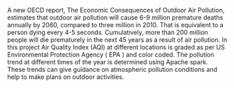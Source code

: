 A new OECD report, The Economic Consequences of Outdoor Air Pollution, estimates that outdoor air pollution will cause 6-9 million premature deaths annually by 2060, compared to three million in 2010. That is equivalent to a person dying every 4-5 seconds. Cumulatively, more than 200 million people will die prematurely in the next 45 years as a result of air pollution.
In this project Air Quality Index (AQI) at different locations is graded as per US Environmental Protection Agency ( EPA ) and color coded. The pollution trend at different times of the year is determined using Apache spark. These trends can give guidance on atmospheric pollution conditions and help to make plans on outdoor activities.


